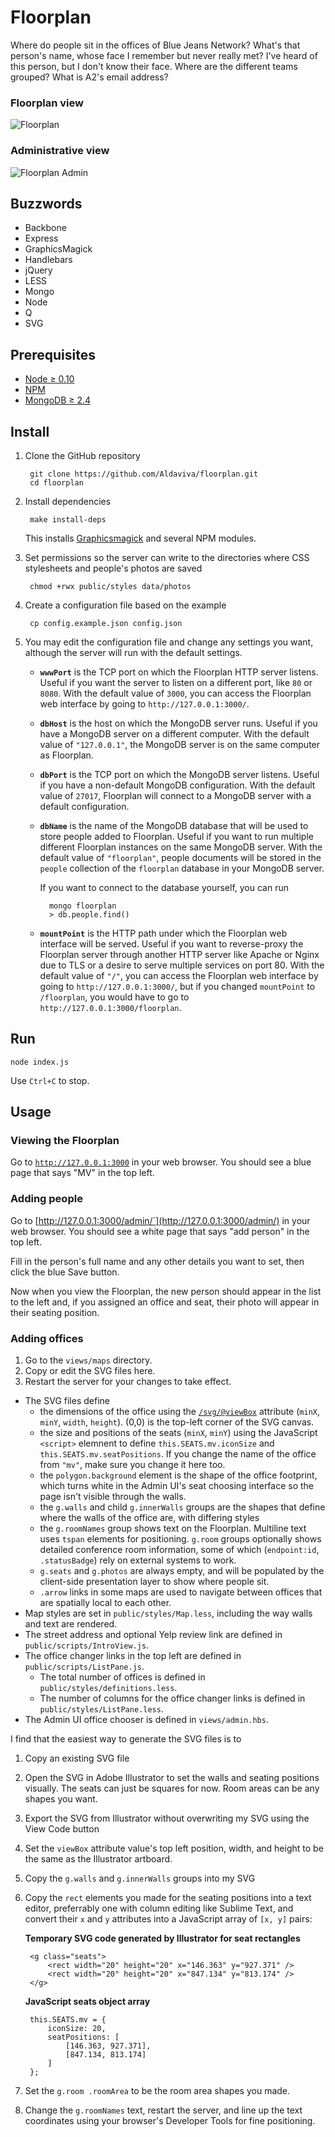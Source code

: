 Floorplan
=========

Where do people sit in the offices of Blue Jeans Network? What's that person's name, whose face I remember but never really met? I've heard of this person, but I don't know their face. Where are the different teams grouped? What is A2's email address?

### Floorplan view
![Floorplan](https://aldaviva.com/portfolio/artwork/floorplan.jpg)

### Administrative view
![Floorplan Admin](https://aldaviva.com/portfolio/artwork/floorplan-admin.jpg)

## Buzzwords

* Backbone
* Express
* GraphicsMagick
* Handlebars
* jQuery
* LESS
* Mongo
* Node
* Q
* SVG

## Prerequisites

* [Node &ge; 0.10](https://nodejs.org/)
* [NPM](https://www.npmjs.com/get-npm)
* [MongoDB &ge; 2.4](https://www.mongodb.com/download-center?jmp=nav#community)

## Install

1. Clone the GitHub repository

        git clone https://github.com/Aldaviva/floorplan.git
        cd floorplan
        
1. Install dependencies

        make install-deps
    
    This installs [Graphicsmagick](http://www.graphicsmagick.org/) and several NPM modules.
    
1. Set permissions so the server can write to the directories where CSS stylesheets and people's photos are saved

        chmod +rwx public/styles data/photos
        
1. Create a configuration file based on the example

        cp config.example.json config.json

1. You may edit the configuration file and change any settings you want, although the server will run with the default settings.

    * **`wwwPort`** is the TCP port on which the Floorplan HTTP server listens. Useful if you want the server to listen on a different port, like `80` or `8080`. With the default value of `3000`, you can access the Floorplan web interface by going to `http://127.0.0.1:3000/`.
    * **`dbHost`** is the host on which the MongoDB server runs. Useful if you have a MongoDB server on a different computer. With the default value of `"127.0.0.1"`, the MongoDB server is on the same computer as Floorplan.
    * **`dbPort`** is the TCP port on which the MongoDB server listens. Useful if you have a non-default MongoDB configuration. With the default value of `27017`, Floorplan will connect to a MongoDB server with a default configuration.
    * **`dbName`** is the name of the MongoDB database that will be used to store people added to Floorplan. Useful if you want to run multiple different Floorplan instances on the same MongoDB server. With the default value of `"floorplan"`, people documents will be stored in the `people` collection of the `floorplan` database in your MongoDB server.
    
        If you want to connect to the database yourself, you can run
        
            mongo floorplan
            > db.people.find()
    * **`mountPoint`** is the HTTP path under which the Floorplan web interface will be served. Useful if you want to reverse-proxy the Floorplan server through another HTTP server like Apache or Nginx due to TLS or a desire to serve multiple services on port 80. With the default value of `"/"`, you can access the Floorplan web interface by going to `http://127.0.0.1:3000/`, but if you changed `mountPoint` to `/floorplan`, you would have to go to `http://127.0.0.1:3000/floorplan`.

## Run

    node index.js
    
Use `Ctrl+C` to stop.    
    
## Usage

### Viewing the Floorplan
Go to [`http://127.0.0.1:3000`](http://127.0.0.1:3000) in your web browser. You should see a blue page that says "MV" in the top left.

### Adding people
Go to [http://127.0.0.1:3000/admin/`](http://127.0.0.1:3000/admin/) in your web browser. You should see a white page that says "add person" in the top left.

Fill in the person's full name and any other details you want to set, then click the blue Save button.

Now when you view the Floorplan, the new person should appear in the list to the left and, if you assigned an office and seat, their photo will appear in their seating position.

### Adding offices
1. Go to the `views/maps` directory.
2. Copy or edit the SVG files here.
3. Restart the server for your changes to take effect.

* The SVG files define 
    * the dimensions of the office using the [`/svg/@viewBox`](http://zvon.org/comp/r/ref-SVG_1_1_Full.html#Attributes~viewBox) attribute (`minX`, `minY`, `width`, `height`). (0,0) is the top-left corner of the SVG canvas.
    * the size and positions of the seats (`minX`, `minY`) using the JavaScript `<script>` elemnent to define `this.SEATS.mv.iconSize` and `this.SEATS.mv.seatPositions`. If you change the name of the office from `"mv"`, make sure you change it here too.
    * the `polygon.background` element is the shape of the office footprint, which turns white in the Admin UI's seat choosing interface so the page isn't visible through the walls.
    * the `g.walls` and child `g.innerWalls` groups are the shapes that define where the walls of the office are, with differing styles
    * the `g.roomNames` group shows text on the Floorplan. Multiline text uses `tspan` elements for positioning. `g.room` groups optionally shows detailed conference room information, some of which (`endpoint:id`, `.statusBadge`) rely on external systems to work.
    * `g.seats` and `g.photos` are always empty, and will be populated by the client-side presentation layer to show where people sit.
    * `.arrow` links in some maps are used to navigate between offices that are spatially local to each other.
* Map styles are set in `public/styles/Map.less`, including the way walls and text are rendered.
* The street address and optional Yelp review link are defined in `public/scripts/IntroView.js`.
* The office changer links in the top left are defined in `public/scripts/ListPane.js`.
    * The total number of offices is defined in `public/styles/definitions.less`.
    * The number of columns for the office changer links is defined in `public/styles/ListPane.less`.
* The Admin UI office chooser is defined in `views/admin.hbs`.

I find that the easiest way to generate the SVG files is to

1. Copy an existing SVG file
1. Open the SVG in Adobe Illustrator to set the walls and seating positions visually. The seats can just be squares for now. Room areas can be any shapes you want.
1. Export the SVG from Illustrator without overwriting my SVG using the View Code button
1. Set the `viewBox` attribute value's top left position, width, and height to be the same as the Illustrator artboard.
1. Copy the `g.walls` and `g.innerWalls` groups into my SVG
1. Copy the `rect` elements you made for the seating positions into a text editor, preferrably one with column editing like Sublime Text, and convert their `x` and `y` attributes into a JavaScript array of `[x, y]` pairs:

    **Temporary SVG code generated by Illustrator for seat rectangles**
    
        <g class="seats">
            <rect width="20" height="20" x="146.363" y="927.371" />
            <rect width="20" height="20" x="847.134" y="813.174" />
        </g>
    
    **JavaScript seats object array**
        
        this.SEATS.mv = {
            iconSize: 20,
            seatPositions: [
                [146.363, 927.371],
                [847.134, 813.174]
            ]
        };
1. Set the `g.room .roomArea` to be the room area shapes you made.
1. Change the `g.roomNames` text, restart the server, and line up the text coordinates using your browser's Developer Tools for fine positioning.
